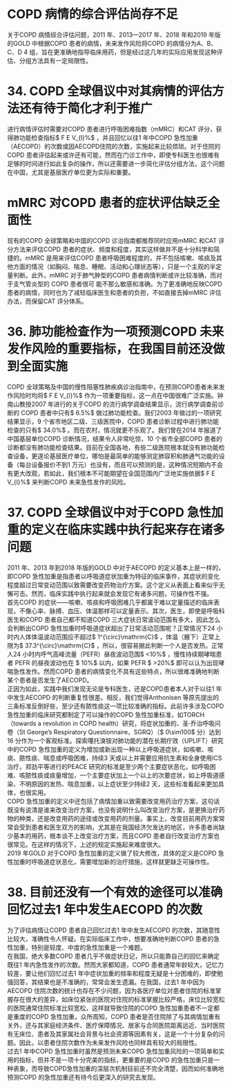 # COPD 病情的综合评估尚存不足  
关于COPD 病情综合评估问题，2011 年、2013—2017 年、2018 年和2019 年版的GOLD 中根据COPD 患者的病情，未来发作风险将COPD 的病情分为A、B、C、D 4 组，旨在更准确地指导临床用药，但是经过这几年的实际应用发现这种评估、分组方法具有一定局限性。  
# 34. COPD 全球倡议中对其病情的评估方法还有待于简化才利于推广  
进行病情评估时需要对COPD 患者进行呼吸困难指数（mMRC）和CAT 评分，获得肺功能检查指标$ F E V_{l}\%$ ，并且回忆以往1 年中COPD 急性加重（AECOPD）的次数或因AECOPD住院的次数，实施起来比较烦琐。对于住院的COPD 患者评估起来或许还有可能，然而在门诊工作中，即使专科医生也很难有足够的时间进行如此复杂的操作，所以还需要进一步简化评估分组方法，这个问题在中国，尤其是基层医疗单位更为实际和重要。  
#  mMRC 对COPD 患者的症状评估缺乏全面性  
现有的COPD 全球策略和中国的COPD 诊治指南都推荐同时应用mMRC 和CAT 评分方法来评估COPD 患者的症状、频度和程度，其实这样做并不是十分科学和简捷的。mMRC 是用来评估COPD 患者呼吸困难程度的，并不包括咳嗽、咳痰及其他方面的情况（如胸闷、喘息、睡眠、活动和心理状态等），只是一个主观的半定量判断。此外，mMRC 对于肺气肿型的COPD 患者病情判断或许比较准确，而对于支气管炎型的 COPD  患者很可 能不那么敏感和准确。为了更准确地反映COPD 患者的病情，同时也为了减轻临床医生和患者的负担，不如直接去掉mMRC 评估办法，而保留CAT 评分体系。  
# 36. 肺功能检查作为一项预测COPD 未来发作风险的重要指标，在我国目前还没做到全面实施  
COPD 全球策略及中国的慢性阻塞性肺疾病诊治指南中，在预测COPD患者未来发作风险时均将$ F E V_{l}\%$ 作为一项重要指标，这一点在中国很难广泛实施。钟南山教授2007 年进行的关于COPD  的流行病学调查结果显示，流行病学调查前诊断的 COPD 患者中只有$ 6.5\%$  做过肺功能检查。我们2003 年做过的一项研究结果显示，9 个省市地区二级、三级医院中，COPD 患者诊断过程中进行肺功能检查的只有$ 34.0\%$ 。而在农村，情况就更不乐观了。我们曾在2014 年报道了中国基层单位COPD 诊断情况，结果令人非常吃惊，10 个省市全部COPD 患者的诊断都没有肺功能检查结果。目前在全国各地，有些二级医院根本就没有肺功能检查设备，更遑论基层医疗单位，哪怕是最简单的能够测定肺容积和肺通气功能的设备（每台设备报价不到1 万元）也没有，而且可以预测的是，这种情况短期内不会有更大改观，若如此，我们根本不可能期望在全国范围内广泛地实施依据$ F E V_{l}\%$  来判断COPD 未来急性发作的风险。  
# 37. COPD 全球倡议中对于COPD 急性加重的定义在临床实践中执行起来存在诸多问题  
2011 年、2013 年到2018 年版的GOLD 中对于AECOPD 的定义基本上是一样的，即COPD 急性加重是指患者以呼吸道症状加重为特征的临床事件，其症状的变化程度超过日常变动范围以致需要改变药物治疗方案。这个定义从表面上看来似乎无懈可击。然而，临床实践中执行起来就会发现它有诸多问题，可操作性不强。  
首先COPD 的症状——咳嗽、咳痰和呼吸困难几乎都属于难以定量描述的临床表现，不像心率、脉搏、血压、体温那样可以定量表示。其次，医生，即使是呼吸科医生和COPD 患者自己都不知道COPD 三大症状日常波动范围有多大，因此怎么会判断出COPD 急性加重时呼吸道症状超出了日常活动范围呢？正常情况下24 小时内人体体温波动范围应不超过$ 1^{\circ}\mathrm{C}$    ，体温（腋下）正常上限为$ 37.3^{\circ}\mathrm{C}$    ，所以，很容易据此判断一个人是否发热。正常人24 小时内呼气高峰流量（PEFR）昼夜波动范围$ <10\%$ ，慢性持续期哮喘患者 PEFR  的昼夜波动也在 $ 10\%$   以内，如果 PEFR $ >20\%$  即可以认为出现哮喘急性发作。然而COPD 患者的病情变化不具有这些特点，所以很难准确地判断某个患者是否发生了AECOPD。  
正因为如此，实践中我们发现无论是专科医生，还是COPD患者本人对于以往1 年中发生AECOPD 的判断重复性很差。相反，我们觉得Anthonisen 等原先提出的三条标准反倒好些，至少还有脓性痰这一项比较准确的指标。此前许多涉及COPD 急性加重的临床研究都制定了可以操作的COPD 急性加重标准，如TORCH（towards a revolution in COPD health）研究，将症状加重的、圣·乔治呼吸问卷（St George’s Respiratory Questionnaire，SGRQ）（$ 0\sim100$  分）达到16 分作为一个客观标准。探索噻托溴铵对肺功能的潜在长期疗效（UPLIFT）研究中的COPD 急性加重的定义为增加或新出现一种以上呼吸道症状，如咳嗽、咳痰、脓性痰、喘息或呼吸困难，持续3 天或以上并需要应用抗生素和全身使用ICS 治疗。郑劲平等进行的PEACE 研究的标准是至少两个主要症状恶化，如呼吸困难、咳脓性痰或痰量增加，一个主要症状加上一个以上的次要症状，如上呼吸道感染、不明原因的发热、喘息加重，以上症状至少持续2 天，这些标准看起来更加具体，也很实用。  
COPD 急性加重的定义中还包括了病情加重以致需要改变用药治疗方案，这句话既没有说清是谁来改变治疗方案，也没有说明什么叫改变治疗方案，是更换治疗药物的种类，还是改变用药的途径或改变用药的剂量。事实上，改变目前用药方案常常会受到患者和医生双方的影响，尤其是在我国经济欠发达的地区，许多患者尚缺少基本的用药，根本谈不上改变治疗方案，而且COPD 患者自行改变治疗方案也很常见。在这样的情况下，上述的规定实施起来难度很大。  
2019 年GOLD 对于COPD 急性加重的定义做了较大修改，具体的定义是COPD 急性加重时呼吸道症状恶化，需要增加新的治疗措施，这样就更缺乏可操作性。  
# 38. 目前还没有一个有效的途径可以准确回忆过去1 年中发生AECOPD 的次数  
为了评估病情让COPD 患者自己回忆过去1 年中发生AECOPD 的次数，其随意性比较大，准确性令人怀疑。在实际临床工作中，想要准确地判断COPD 患者的急性加重，特别是轻度、中度的急性加重是一个难题。  
在我国，绝大多数COPD 患者几乎不做症状日记，所以只能靠自己的回忆来确定既往1 年内急性发作的次数。然而大家都知道，COPD 患者通常年龄较大，记忆力较差，要让他们回忆过去1 年中症状加重的频率和程度无疑是十分困难的，即使勉强回答，其结果也是不准确的，常常会发生遗漏。在我国，过去1 年中因为AECOPD 住院次数的统计也存在不少问题，因为各医疗单位对患者住院的标准掌握存在很大的差异，如床位紧张的医院对住院的标准掌握比较严格，床位比较宽松的医院通常住院标准比较宽松，这样就导致住院的COPD 急性加重患者不一定都是重度的COPD 急性加重。众所周知，COPD 患者是否住院除了与其病情加重有关外，还与其家庭经济条件、医疗保障情况、居家与合同医院距离远近、当时医院有无床位、患者及其家属社会背景与社会资源等因素有关，这是一个十分复杂的问题。因此，以患者住院次数作为未来发作风险也同样具有较大的局限性。  
过去1 年中COPD 急性加重时虽然是预测未来COPD 急性加重风险的一项简单和实用的指标，但并不是一项十分完美的指标，更重要的是COPD 的急性加重只是一种表象，而导致COPD急性加重的深层次机制目前还不完全清楚，因而如何准确地预测COPD 的急性加重还有待今后更深入的研究去发现。  
